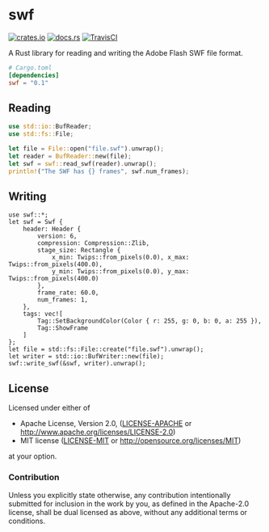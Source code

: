 # swf
[![crates.io](https://img.shields.io/crates/v/swf.svg)](https://crates.io/crates/swf)
[![docs.rs](https://docs.rs/swf/badge.svg)](https://docs.rs/swf)
[![TravisCI](https://travis-ci.org/Herschel/swf-rs.svg?branch=master)](https://travis-ci.org/Herschel/swf-rs)

A Rust library for reading and writing the Adobe Flash SWF file format.

```toml
# Cargo.toml
[dependencies]
swf = "0.1"
```

## Reading

```rust
use std::io::BufReader;
use std::fs::File;

let file = File::open("file.swf").unwrap();
let reader = BufReader::new(file);
let swf = swf::read_swf(reader).unwrap();
println!("The SWF has {} frames", swf.num_frames);
```

## Writing

```rust,no_run
use swf::*;
let swf = Swf {
    header: Header {
        version: 6,
        compression: Compression::Zlib,
        stage_size: Rectangle { 
            x_min: Twips::from_pixels(0.0), x_max: Twips::from_pixels(400.0),
            y_min: Twips::from_pixels(0.0), y_max: Twips::from_pixels(400.0)
        },
        frame_rate: 60.0,
        num_frames: 1,
    },
    tags: vec![
        Tag::SetBackgroundColor(Color { r: 255, g: 0, b: 0, a: 255 }),
        Tag::ShowFrame
    ]
};
let file = std::fs::File::create("file.swf").unwrap();
let writer = std::io::BufWriter::new(file);
swf::write_swf(&swf, writer).unwrap();
```

## License

Licensed under either of

 * Apache License, Version 2.0, ([LICENSE-APACHE](LICENSE-APACHE) or http://www.apache.org/licenses/LICENSE-2.0)
 * MIT license ([LICENSE-MIT](LICENSE-MIT) or http://opensource.org/licenses/MIT)

at your option.

### Contribution

Unless you explicitly state otherwise, any contribution intentionally submitted
for inclusion in the work by you, as defined in the Apache-2.0 license, shall be dual licensed as above, without any
additional terms or conditions.